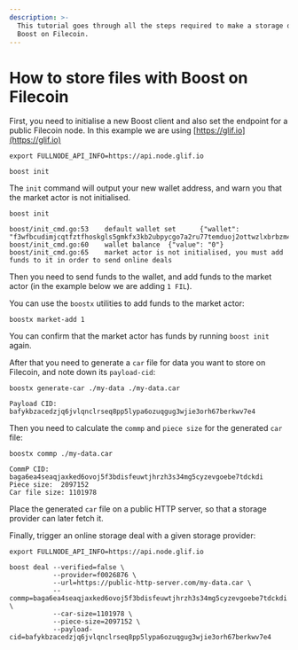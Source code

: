 ```yaml
---
description: >-
  This tutorial goes through all the steps required to make a storage deal with
  Boost on Filecoin.
---
```


# How to store files with Boost on Filecoin

First, you need to initialise a new Boost client and also set the endpoint for a public Filecoin node. In this example we are using [https://glif.io](https://glif.io)

```
export FULLNODE_API_INFO=https://api.node.glif.io

boost init
```

The `init` command will output your new wallet address, and warn you that the market actor is not initialised.

```
boost init

boost/init_cmd.go:53    default wallet set      {"wallet": "f3wfbcudimjcqtfztfhoskgls5gmkfx3kb2ubpycgo7a2ru77temduoj2ottwzlxbrbzm4jycrtu45deawbluq"}
boost/init_cmd.go:60    wallet balance  {"value": "0"}
boost/init_cmd.go:65    market actor is not initialised, you must add funds to it in order to send online deals
```

Then you need to send funds to the wallet, and add funds to the market actor (in the example below we are adding `1 FIL`).

You can use the `boostx` utilities to add funds to the market actor:

```
boostx market-add 1
```

You can confirm that the market actor has funds by running `boost init` again.

After that you need to generate a `car` file for data you want to store on Filecoin, and note down its `payload-cid`:

```
boostx generate-car ./my-data ./my-data.car

Payload CID:  bafykbzacedzjq6jvlqnclrseq8pp5lypa6ozuqgug3wjie3orh67berkwv7e4
```

Then you need to calculate the `commp` and `piece size` for the generated `car` file:

```
boostx commp ./my-data.car

CommP CID:  baga6ea4seaqjaxked6ovoj5f3bdisfeuwtjhrzh3s34mg5cyzevgoebe7tdckdi
Piece size:  2097152
Car file size: 1101978 
```

Place the generated `car` file on a public HTTP server, so that a storage provider can later fetch it.

Finally, trigger an online storage deal with a given storage provider:

```
export FULLNODE_API_INFO=https://api.node.glif.io

boost deal --verified=false \
           --provider=f0026876 \
           --url=https://public-http-server.com/my-data.car \
           --commp=baga6ea4seaqjaxked6ovoj5f3bdisfeuwtjhrzh3s34mg5cyzevgoebe7tdckdi \
           --car-size=1101978 \
           --piece-size=2097152 \
           --payload-cid=bafykbzacedzjq6jvlqnclrseq8pp5lypa6ozuqgug3wjie3orh67berkwv7e4
```
